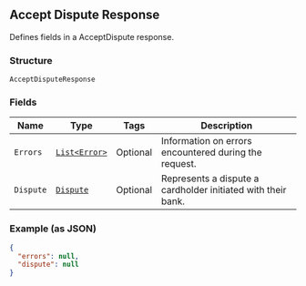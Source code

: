 ## Accept Dispute Response

Defines fields in a AcceptDispute response.

### Structure

`AcceptDisputeResponse`

### Fields

| Name | Type | Tags | Description |
|  --- | --- | --- | --- |
| `Errors` | [`List<Error>`](/doc/models/error.md) | Optional | Information on errors encountered during the request. |
| `Dispute` | [`Dispute`](/doc/models/dispute.md) | Optional | Represents a dispute a cardholder initiated with their bank. |

### Example (as JSON)

```json
{
  "errors": null,
  "dispute": null
}
```

